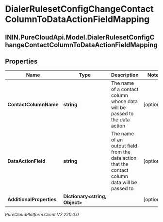 # DialerRulesetConfigChangeContactColumnToDataActionFieldMapping

## ININ.PureCloudApi.Model.DialerRulesetConfigChangeContactColumnToDataActionFieldMapping

## Properties

|Name | Type | Description | Notes|
|------------ | ------------- | ------------- | -------------|
| **ContactColumnName** | **string** | The name of a contact column whose data will be passed to the data action | [optional] |
| **DataActionField** | **string** | The name of an output field from the data action that the contact column data will be passed to | [optional] |
| **AdditionalProperties** | **Dictionary&lt;string, Object&gt;** |  | [optional] |



_PureCloudPlatform.Client.V2 220.0.0_

